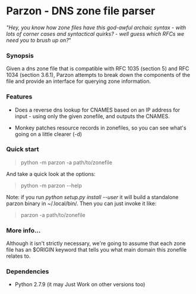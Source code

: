 # Parzon - DNS zone file parser

*"Hey, you know how zone files have this god-awful archaic syntax - with lots of
corner cases and syntactical quirks? - well guess which RFCs we need you to brush up on?*"


### Synopsis

Given a dns zone file that is compatible with RFC 1035 (section 5) and RFC 1034 (section 3.6.1), Parzon
attempts to break down the components of the file and provide an interface for querying zone information.


### Features

* Does a reverse dns lookup for CNAMES based on an IP address for input - using only the given zonefile,
  and outputs the CNAMES.

* Monkey patches resource records in zonefiles, so you can see what's going on a little clearer (-d)


### Quick start

> python -m parzon -a <IPADDRESS> path/to/zonefile

And take a quick look at the options:

> python -m parzon --help

Note: if you run *python setup.py install --user* it will build a standalone
parzon binary in ~/.local/bin/. Then you can just invoke it like:

> parzon -a <IPADDRESS> path/to/zonefile


### More info...

Although it isn't strictly necessary, we're going to assume that each zone file has an $ORIGIN keyword
that tells you what main domain this zonefile relates to.


### Dependencies

* Python 2.7.9 (it may Just Work on other versions too)

